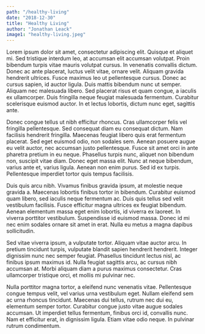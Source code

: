 ```yaml
---
path: "/healthy-living"
date: "2018-12-30"
title: "Healthy Living"
author: "Jonathan Leack"
image1: "healthy-living.jpeg"
---
```


Lorem ipsum dolor sit amet, consectetur adipiscing elit. Quisque et aliquet mi. Sed tristique interdum leo, at accumsan elit accumsan volutpat. Proin bibendum turpis vitae mauris volutpat cursus. In venenatis convallis dictum. Donec ac ante placerat, luctus velit vitae, ornare velit. Aliquam gravida hendrerit ultrices. Fusce maximus leo ut pellentesque cursus. Donec ac cursus sapien, id auctor ligula. Duis mattis bibendum nunc ut semper. Aliquam nec malesuada libero. Sed placerat risus et quam congue, a iaculis ex ullamcorper. Duis fringilla neque feugiat malesuada fermentum. Curabitur scelerisque euismod auctor. In et lectus lobortis, dictum nunc eget, sagittis ante.

Donec congue tellus ut nibh efficitur rhoncus. Cras ullamcorper felis vel fringilla pellentesque. Sed consequat diam eu consequat dictum. Nam facilisis hendrerit fringilla. Maecenas feugiat libero quis erat fermentum placerat. Sed eget euismod odio, non sodales sem. Aenean posuere augue eu velit auctor, nec accumsan justo pellentesque. Fusce sit amet orci in ante pharetra pretium in eu neque. Phasellus turpis nunc, aliquet non bibendum non, suscipit vitae diam. Donec eget massa elit. Nunc at neque bibendum, varius ante et, varius ligula. Aenean non enim purus. Sed id ex turpis. Pellentesque imperdiet tortor quis tempus facilisis.

Duis quis arcu nibh. Vivamus finibus gravida ipsum, at molestie neque gravida a. Maecenas lobortis finibus tortor in bibendum. Curabitur euismod quam libero, sed iaculis neque fermentum ac. Duis quis tellus sed velit vestibulum facilisis. Fusce efficitur magna ultrices ex feugiat bibendum. Aenean elementum massa eget enim lobortis, id viverra ex laoreet. In viverra porttitor vestibulum. Suspendisse id euismod massa. Donec id mi nec enim sodales ornare sit amet in erat. Nulla eu metus a magna dapibus sollicitudin.

Sed vitae viverra ipsum, a vulputate tortor. Aliquam vitae auctor arcu. In pretium tincidunt turpis, vulputate blandit sapien hendrerit hendrerit. Integer dignissim nunc nec semper feugiat. Phasellus tincidunt lectus nisl, ac finibus ipsum maximus id. Nulla feugiat sagittis arcu, ac cursus nibh accumsan at. Morbi aliquam diam a purus maximus consectetur. Cras ullamcorper tristique orci, et mollis mi pulvinar nec.

Nulla porttitor magna tortor, a eleifend nunc venenatis vitae. Pellentesque congue tempus velit, vel varius urna vestibulum eget. Nullam eleifend sem ac urna rhoncus tincidunt. Maecenas dui tellus, rutrum nec dui eu, elementum semper tortor. Curabitur congue justo vitae augue sodales accumsan. Ut imperdiet tellus fermentum, finibus orci id, convallis nunc. Nam et efficitur erat, in dignissim ligula. Etiam vitae odio neque. In pulvinar rutrum condimentum.
